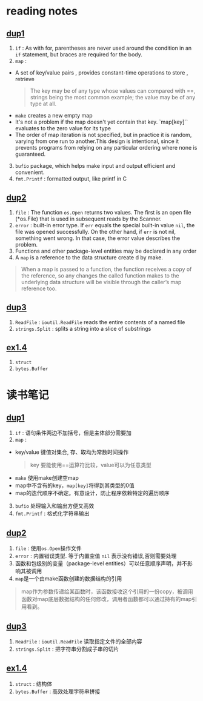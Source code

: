 # reading notes

## [dup1](dup1/main.go)

1. `if` : As with for, parentheses are never used around the condition in an `if` statement, but braces are required for the body.
2. `map` :
  - A set of key/value pairs , provides constant-time operations to store , retrieve
    > The key may be of any type whose values can compared with ==, strings being the most common example; the value may be of any type at all.
  - `make` creates a new empty map
  - It's not a problem if the map doesn't yet contain that key. `map[key]`` evaluates to the zero value for its type
  - The order of map iteration is not specified, but in practice it is random, varying from one run to another.This design is intentional, since it prevents programs from relying on any particular ordering where none is guaranteed.
3. `bufio` package, which helps make input and output efficient and convenient.
4. `fmt.Printf` : formatted output, like printf in C

## [dup2](dup2/main.go)

1. `file` : The function `os.Open` returns two values. The first is an open file (*os.File) that is used in subsequent reads by the Scanner.
2. `error` : built-in error type. If `err` equals the special built-in value `nil`, the file was opened successfully. On the other hand, if `err` is not nil, something went wrong. In that case, the error value describes the problem.
3. Functions and other package-level entities may be declared in any order
4. A `map` is a reference to the data structure create d by make.
  > When a map is passed to a function, the function receives a copy of the reference, so any changes the called function makes to the underlying data structure will be visible through the caller’s map reference too.

## [dup3](dup3/main.go)

1. `ReadFile` : `ioutil.ReadFile` reads the entire contents of a named file
2. `strings.Split` : splits a string into a slice of substrings

## [ex1.4](ex1.4/mian.go)

1. `struct`
2. `bytes.Buffer`

# 读书笔记

## [dup1](dup1/main.go)

1. `if` : 语句条件两边不加括号，但是主体部分需要加
2. `map` :
  - key/value 键值对集合, 存、取均为常数时间操作
    > key 要能使用==运算符比较，value可以为任意类型
  - `make` 使用make创建空map
  - map中不含有的key，`map[key]`将得到其类型的0值
  - map的迭代顺序不确定。有意设计，防止程序依赖特定的遍历顺序
3. `bufio` 处理输入和输出方便又高效
4. `fmt.Printf` : 格式化字符串输出

## [dup2](dup2/main.go)

1. `file` : 使用`os.Open`操作文件
2. `error` : 内置错误类型. 等于内置空值 `nil` 表示没有错误,否则需要处理
3. 函数和包级别的变量（package-level entities）可以任意顺序声明，并不影响其被调用
4. `map`是一个由make函数创建的数据结构的引用
  > map作为参数传递给某函数时，该函数接收这个引用的一份copy，被调用函数对map底层数据结构的任何修改，调用者函数都可以通过持有的map引用看到。

## [dup3](dup3/main.go)

1. `ReadFile` : `ioutil.ReadFile` 读取指定文件的全部内容
2. `strings.Split` : 把字符串分割成子串的切片

## [ex1.4](ex1.4/main.go)

1. `struct` : 结构体
2. `bytes.Buffer` : 高效处理字符串拼接
